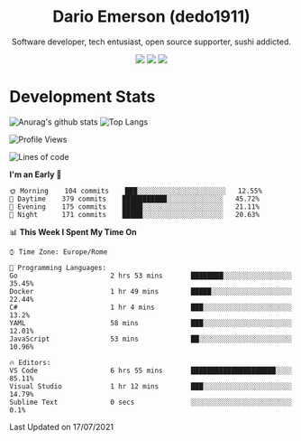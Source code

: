 <div align="center">
  
# Dario Emerson (dedo1911)
Software developer, tech entusiast, open source supporter, sushi addicted.

[![](https://img.shields.io/badge/-Linkedin-informational?style=for-the-badge&logo=linkedin&logoColor=white&color=2867B2)](http://linkedin.com/in/dedo1911)
[![](https://img.shields.io/badge/-Telegram-informational?style=for-the-badge&logo=telegram&logoColor=white&color=0088cc)](https://t.me/dedo1911)
[![](https://img.shields.io/badge/-Facebook-informational?style=for-the-badge&logo=facebook&logoColor=white&color=3b5998)](https://fb.com/dedo1911)

</div>

# Development Stats

![Anurag's github stats](https://github-readme-stats.vercel.app/api?username=dedo1911&count_private=true&show_icons=true&theme=chartreuse-dark)
![Top Langs](https://github-readme-stats.vercel.app/api/top-langs/?username=dedo1911&theme=chartreuse-dark&layout=compact)

<!--START_SECTION:waka-->
![Profile Views](http://img.shields.io/badge/Profile%20Views-17-blue)

![Lines of code](https://img.shields.io/badge/From%20Hello%20World%20I%27ve%20Written-64950%20lines%20of%20code-blue)

**I'm an Early 🐤** 

```text
🌞 Morning    104 commits    ███░░░░░░░░░░░░░░░░░░░░░░   12.55% 
🌆 Daytime    379 commits    ███████████░░░░░░░░░░░░░░   45.72% 
🌃 Evening    175 commits    █████░░░░░░░░░░░░░░░░░░░░   21.11% 
🌙 Night      171 commits    █████░░░░░░░░░░░░░░░░░░░░   20.63%

```


📊 **This Week I Spent My Time On** 

```text
⌚︎ Time Zone: Europe/Rome

💬 Programming Languages: 
Go                       2 hrs 53 mins       ████████░░░░░░░░░░░░░░░░░   35.45% 
Docker                   1 hr 49 mins        █████░░░░░░░░░░░░░░░░░░░░   22.44% 
C#                       1 hr 4 mins         ███░░░░░░░░░░░░░░░░░░░░░░   13.2% 
YAML                     58 mins             ███░░░░░░░░░░░░░░░░░░░░░░   12.01% 
JavaScript               53 mins             ██░░░░░░░░░░░░░░░░░░░░░░░   10.96%

🔥 Editors: 
VS Code                  6 hrs 55 mins       █████████████████████░░░░   85.11% 
Visual Studio            1 hr 12 mins        ███░░░░░░░░░░░░░░░░░░░░░░   14.79% 
Sublime Text             0 secs              ░░░░░░░░░░░░░░░░░░░░░░░░░   0.1%

```


 Last Updated on 17/07/2021
<!--END_SECTION:waka-->

<!--
**dedo1911/dedo1911** is a ✨ _special_ ✨ repository because its `README.md` (this file) appears on your GitHub profile.

Here are some ideas to get you started:

- 🔭 I’m currently working on ...
- 🌱 I’m currently learning ...
- 👯 I’m looking to collaborate on ...
- 🤔 I’m looking for help with ...
- 💬 Ask me about ...
- 📫 How to reach me: ...
- 😄 Pronouns: ...
- ⚡ Fun fact: ...
-->
